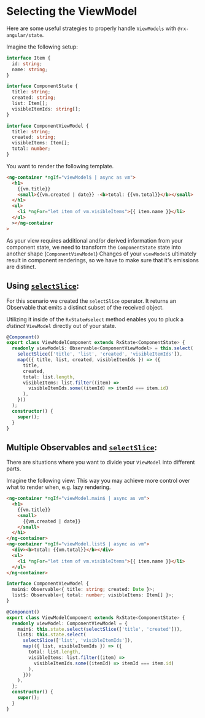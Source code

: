 # Selecting the ViewModel

Here are some useful strategies to properly handle `ViewModels` with `@rx-angular/state`.

Imagine the following setup:

```typescript
interface Item {
  id: string;
  name: string;
}

interface ComponentState {
  title: string;
  created: string;
  list: Item[];
  visibleItemIds: string[];
}

interface ComponentViewModel {
  title: string;
  created: string;
  visibleItems: Item[];
  total: number;
}
```

You want to render the following template.

```html
<ng-container *ngIf="viewModel$ | async as vm">
  <h1>
    {{vm.title}}
    <small>{{vm.created | date}} -<b>total: {{vm.total}}</b></small>
  </h1>
  <ul>
    <li *ngFor="let item of vm.visibleItems">{{ item.name }}</li>
  </ul>
  ></ng-container
>
```

As your view requires additional and/or derived information from your component state, we need to transform the
`ComponentState` state into another shape (`ComponentViewModel`)
Changes of your `viewModel$` ultimately result in component renderings, so we have to make sure that it's emissions
are distinct.

## Using [`selectSlice`](https://github.com/BioPhoton/rx-angular/blob/master/libs/state/docs/api/operators/select-slice.md):

For this scenario we created the `selectSlice` operator.
It returns an Observable that emits a distinct subset of the received object.

Utilizing it inside of the `RxState#select` method enables you to pluck a _distinct_ `ViewModel` directly out of your state.

```typescript
@Component()
export class ViewModelComponent extends RxState<ComponentState> {
  readonly viewModel$: Observable<ComponentViewModel> = this.select(
    selectSlice(['title', 'list', 'created', 'visibleItemIds']),
    map(({ title, list, created, visibleItemIds }) => ({
      title,
      created,
      total: list.length,
      visibleItems: list.filter((item) =>
        visibleItemIds.some((itemId) => itemId === item.id)
      ),
    }))
  );
  constructor() {
    super();
  }
}
```

## Multiple Observables and [`selectSlice`](https://github.com/BioPhoton/rx-angular/blob/master/libs/state/docs/api/operators/select-slice.md):

There are situations where you want to divide your `ViewModel` into different parts.

Imagine the following view:
This way you may achieve more control over what to render when, e.g. lazy rendering.

```html
<ng-container *ngIf="viewModel.main$ | async as vm">
  <h1>
    {{vm.title}}
    <small>
      {{vm.created | date}}
    </small>
  </h1>
</ng-container>
<ng-container *ngIf="viewModel.list$ | async as vm">
  <div><b>total: {{vm.total}}</b></div>
  <ul>
    <li *ngFor="let item of vm.visibleItems">{{ item.name }}</li>
  </ul>
</ng-container>
```

```typescript
interface ComponentViewModel {
  main$: Observable<{ title: string; created: Date }>;
  list$: Observable<{ total: number; visibleItems: Item[] }>;
}

@Component()
export class ViewModelComponent extends RxState<ComponentState> {
  readonly viewModel: ComponentViewModel = {
    main$: this.state.select(selectSlice(['title', 'created'])),
    list$: this.state.select(
      selectSlice(['list', 'visibleItemIds']),
      map(({ list, visibleItemIds }) => ({
        total: list.length,
        visibleItems: list.filter((item) =>
          visibleItemIds.some((itemId) => itemId === item.id)
        ),
      }))
    ),
  };
  constructor() {
    super();
  }
}
```
